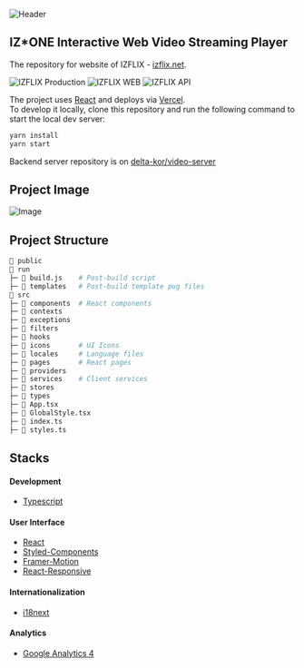 ![Header](https://user-images.githubusercontent.com/48397257/225324412-3c8354e7-b091-4179-be6f-f03adcdc49d2.png)

## IZ*ONE Interactive Web Video Streaming Player
The repository for website of IZFLIX - [izflix.net](https://izflix.net).

![IZFLIX Production](https://img.shields.io/github/deployments/delta-kor/izflix/production)
![IZFLIX WEB](https://cronitor.io/badges/xdQGle/production/qPaMi7L7IsLnTzdtTC_4IKuzD9c.svg)
![IZFLIX API](https://cronitor.io/badges/2neIZu/production/ZBeTwU8UVATCjhr_6jb9wAn3sgw.svg)

The project uses [React](https://reactjs.org/) and deploys via [Vercel](https://vercel.com).  
To develop it locally, clone this repository and run the following command to start the local dev server:

```bash
yarn install
yarn start
```

Backend server repository is on [delta-kor/video-server](https://github.com/delta-kor/video-server)
## Project Image
![Image](https://user-images.githubusercontent.com/48397257/182997875-6387054c-9f71-4a77-8069-5ae0ee6e5052.png)

## Project Structure
```bash
📁 public
📁 run
├─ 📄 build.js    # Post-build script
├─ 📁 templates   # Post-build template pug files
📁 src
├─ 📁 components  # React components
├─ 📁 contexts
├─ 📁 exceptions
├─ 📁 filters
├─ 📁 hooks
├─ 📁 icons       # UI Icons
├─ 📁 locales     # Language files
├─ 📁 pages       # React pages
├─ 📁 providers
├─ 📁 services    # Client services
├─ 📁 stores
├─ 📁 types
├─ 📄 App.tsx
├─ 📄 GlobalStyle.tsx
├─ 📄 index.ts
├─ 📄 styles.ts
```

## Stacks
#### Development
- [Typescript](https://www.npmjs.com/package/typescript)
#### User Interface
- [React](https://www.npmjs.com/package/react)
- [Styled-Components](https://www.npmjs.com/package/styled-components)
- [Framer-Motion](https://www.npmjs.com/package/framer-motion)
- [React-Responsive](https://www.npmjs.com/package/react-responsive)
#### Internationalization
- [i18next](https://www.npmjs.com/package/i18next)
#### Analytics
- [Google Analytics 4](https://analytics.google.com/analytics/web/)
